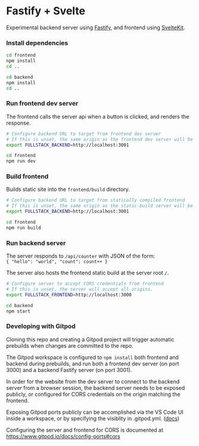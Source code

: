 # Fastify + Svelte

Experimental backend server using [Fastify](https://www.fastify.io/), and frontend using [SvelteKit](https://kit.svelte.dev/).

### Install dependencies

```sh
cd frontend
npm install
cd ..

cd backend
npm install
cd ..
```

### Run frontend dev server
The frontend calls the server api when a button is clicked, and renders the response.

```sh
# Configure backend URL to target from frontend dev server
# If this is unset, the same origin as the frontend dev server will be used.
export FULLSTACK_BACKEND=http://localhost:3001

cd frontend
npm run dev
```

### Build frontend
Builds static site into the `frontend/build` directory.

```sh
# Configure backend URL to target from statically compiled frontend
# If this is unset, the same origin as the static-build server will be used.
export FULLSTACK_BACKEND=http://localhost:3001

cd frontend
npm run build
```

### Run backend server
The server responds to `/api/counter` with JSON of the form:  
`{ "hello": "world", "count": count++ }`

The server also hosts the frontend static build at the server root `/`.

```sh
# Configure server to accept CORS credentials from frontend
# If this is unset, the server will accept all origins.
export FULLSTACK_FRONTEND=http://localhost:3000

cd backend
npm start
```

### Developing with Gitpod
Cloning this repo and creating a Gitpod project will trigger automatic prebuilds 
when changes are committed to the repo.

The Gitpod workspace is configured to `npm install` both frontend and backend during prebuilds,
and run both a frontend dev server (on port 3000) and a backend Fastify server (on port 3001).

In order for the website from the dev server to connect to the backend server from a browser
session, the backend server needs to be exposed publicly, or configured for CORS credentials
on the origin matching the frontend.

Exposing Gitpod ports publicly can be accomplished via the VS Code UI inside a workspace,
or by specifying the visiblity in .gitpod.yml.
([docs](https://www.gitpod.io/docs/config-ports#configure-the-opening-behavior))

Configuring the server and frontend for CORS is documented at https://www.gitpod.io/docs/config-ports#cors

